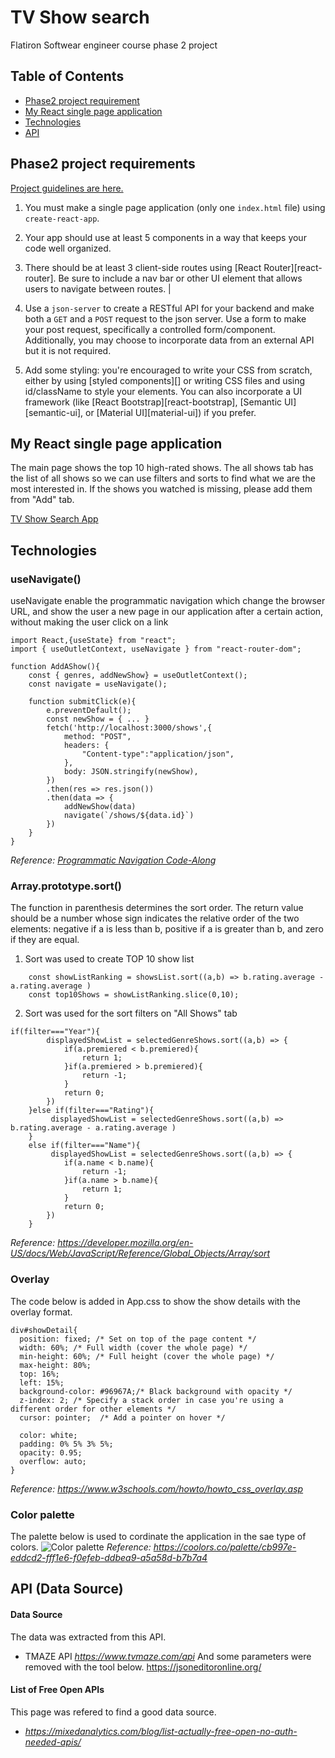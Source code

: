 # TV Show search 
Flatiron Softwear engineer course phase 2 project 

## Table of Contents
* [Phase2 project requirement](#phase2-project-requirements)
* [My React single page application](#my-react-single-page-application)
* [Technologies](#technologies)
* [API](#apidata-source)


## Phase2 project requirements

[Project guidelines are here. ](https://github.com/learn-co-curriculum/react-hooks-phase-2-project)

1. You must make a single page application (only one `index.html` file) using
   `create-react-app`.
2. Your app should use at least 5 components in a way that keeps your code well
   organized.
3. There should be at least 3 client-side routes using [React
   Router][react-router]. Be sure to include a nav bar or other UI element that
   allows users to navigate between routes.              |

4. Use a `json-server` to create a RESTful API for your backend and make both a
   `GET` and a `POST` request to the json server. Use a form to make your post
   request, specifically a controlled form/component. Additionally, you may
   choose to incorporate data from an external API but it is not required.

5. Add some styling: you're encouraged to write your CSS from scratch, either by
   using [styled components][] or writing CSS files and using id/className to
   style your elements. You can also incorporate a UI framework (like [React
   Bootstrap][react-bootstrap], [Semantic UI][semantic-ui], or [Material
   UI][material-ui]) if you prefer.

## My React single page application
The main page shows the top 10 high-rated shows. The all shows tab has the list of all shows so we can use filters and sorts to find what we are the most interested in. If the shows you watched is missing, please add them from "Add" tab.  

[TV Show Search App](https://github.com/RumiYo/phase-2-project/assets/131638126/709d5c26-cb57-4b60-bd62-c260774e9b4c)

## Technologies

### useNavigate()
useNavigate enable the programmatic navigation which change the browser URL, and show the user a new page in our application after a certain action, without making the user click on a link
```
import React,{useState} from "react";
import { useOutletContext, useNavigate } from "react-router-dom";

function AddAShow(){
    const { genres, addNewShow} = useOutletContext();
    const navigate = useNavigate();

    function submitClick(e){
        e.preventDefault();
        const newShow = { ... }
        fetch('http://localhost:3000/shows',{
            method: "POST",
            headers: {
                "Content-type":"application/json",
            },
            body: JSON.stringify(newShow),
        })
        .then(res => res.json())
        .then(data => {
            addNewShow(data)
            navigate(`/shows/${data.id}`)
        })
    }
}

```
_Reference: [Programmatic Navigation Code-Along](https://learning.flatironschool.com/courses/6558/assignments/259603?module_item_id=616056)_

### Array.prototype.sort()
The function in parenthesis determines the sort order. The return value should be a number whose sign indicates the relative order of the two elements: negative if a is less than b, positive if a is greater than b, and zero if they are equal. 
1. Sort was used to create TOP 10 show list
```
    const showListRanking = showsList.sort((a,b) => b.rating.average - a.rating.average )
    const top10Shows = showListRanking.slice(0,10);
```
2. Sort was used for the sort filters on "All Shows" tab
```
if(filter==="Year"){
        displayedShowList = selectedGenreShows.sort((a,b) => {
            if(a.premiered < b.premiered){
                return 1;
            }if(a.premiered > b.premiered){
                return -1;
            }
            return 0;
        })
    }else if(filter==="Rating"){
         displayedShowList = selectedGenreShows.sort((a,b) => b.rating.average - a.rating.average )
    }
    else if(filter==="Name"){
         displayedShowList = selectedGenreShows.sort((a,b) => {
            if(a.name < b.name){
                return -1;
            }if(a.name > b.name){
                return 1;
            }
            return 0;
        })
    }  
```

_Reference: https://developer.mozilla.org/en-US/docs/Web/JavaScript/Reference/Global_Objects/Array/sort_

### Overlay
The code below is added in App.css to show the show details with the overlay format.
```
div#showDetail{
  position: fixed; /* Set on top of the page content */
  width: 60%; /* Full width (cover the whole page) */
  min-height: 60%; /* Full height (cover the whole page) */
  max-height: 80%;
  top: 16%;
  left: 15%;
  background-color: #96967A;/* Black background with opacity */
  z-index: 2; /* Specify a stack order in case you're using a different order for other elements */
  cursor: pointer;  /* Add a pointer on hover */

  color: white;
  padding: 0% 5% 3% 5%;
  opacity: 0.95;
  overflow: auto;
}
```
_Reference:  https://www.w3schools.com/howto/howto_css_overlay.asp_


### Color palette
The palette below is used to cordinate the application in the sae type of colors.
![Color palette](https://github.com/RumiYo/phase-2-project/assets/131638126/b146777e-8909-4a2f-adb8-8e0400ac8472)
_Reference:  https://coolors.co/palette/cb997e-eddcd2-fff1e6-f0efeb-ddbea9-a5a58d-b7b7a4_


## API (Data Source)
#### Data Source
The data was extracted from this API.
- TMAZE API    _https://www.tvmaze.com/api_
And some parameters were removed with the tool below.
https://jsoneditoronline.org/

#### List of Free Open APIs
This page was refered to find a good data source.
- _https://mixedanalytics.com/blog/list-actually-free-open-no-auth-needed-apis/_






